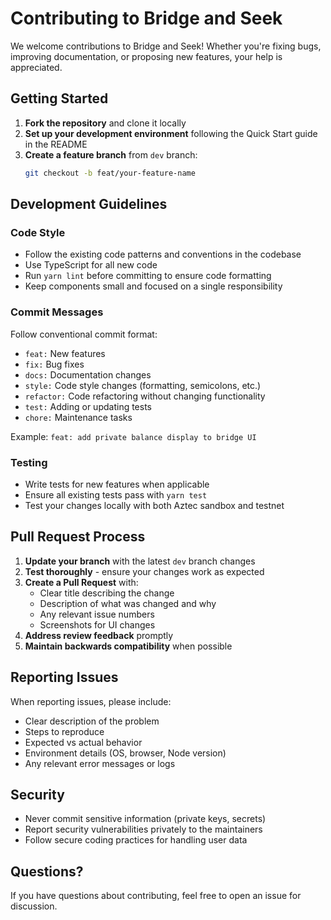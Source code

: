# Contributing to Bridge and Seek

We welcome contributions to Bridge and Seek! Whether you're fixing bugs, improving documentation, or proposing new features, your help is appreciated.

## Getting Started

1. **Fork the repository** and clone it locally
2. **Set up your development environment** following the Quick Start guide in the README
3. **Create a feature branch** from `dev` branch:
   ```bash
   git checkout -b feat/your-feature-name
   ```

## Development Guidelines

### Code Style
- Follow the existing code patterns and conventions in the codebase
- Use TypeScript for all new code
- Run `yarn lint` before committing to ensure code formatting
- Keep components small and focused on a single responsibility

### Commit Messages
Follow conventional commit format:
- `feat:` New features
- `fix:` Bug fixes
- `docs:` Documentation changes
- `style:` Code style changes (formatting, semicolons, etc.)
- `refactor:` Code refactoring without changing functionality
- `test:` Adding or updating tests
- `chore:` Maintenance tasks

Example: `feat: add private balance display to bridge UI`

### Testing
- Write tests for new features when applicable
- Ensure all existing tests pass with `yarn test`
- Test your changes locally with both Aztec sandbox and testnet

## Pull Request Process

1. **Update your branch** with the latest `dev` branch changes
2. **Test thoroughly** - ensure your changes work as expected
3. **Create a Pull Request** with:
   - Clear title describing the change
   - Description of what was changed and why
   - Any relevant issue numbers
   - Screenshots for UI changes
4. **Address review feedback** promptly
5. **Maintain backwards compatibility** when possible

## Reporting Issues

When reporting issues, please include:
- Clear description of the problem
- Steps to reproduce
- Expected vs actual behavior
- Environment details (OS, browser, Node version)
- Any relevant error messages or logs

## Security

- Never commit sensitive information (private keys, secrets)
- Report security vulnerabilities privately to the maintainers
- Follow secure coding practices for handling user data

## Questions?

If you have questions about contributing, feel free to open an issue for discussion.